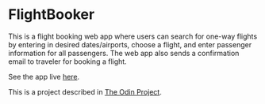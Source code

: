 # FlightBooker

This is a flight booking web app where users can search for one-way flights by
entering in desired dates/airports, choose a flight, and enter passenger
information for all passengers. The web app also sends a confirmation email to traveler for booking a flight.

See the app live [here](https://infinite-fortress-13459.herokuapp.com/).

This is a project described in [The Odin Project](http://www.theodinproject.com/courses/ruby-on-rails/lessons/building-advanced-forms).